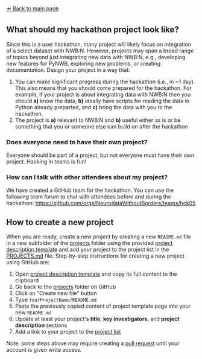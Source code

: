 [:rewind: Back to main page](../README.md)

## What should my hackathon project look like?

Since this is a user hackathon, many project will likely focus on integration of a select dataset with NWB:N. However, projects may span a broad range of topics beyond just integrating new data with NWB:N, e.g., developing new features for PyNWB, exploring new problems, or creating documentation. Design your project in a way that:
  1. You can make significant progress during the hackathon (i.e., in ~1 day). This also means that you should come prepared for the hackathon. For example, if your project is about integrating data with NWB:N then you should **a)** know the data, **b)** ideally have scripts for reading the data in Python already preparted, and **c)** bring the data with you to the hackathon.
  1. The project is **a)** relevant to NWB:N and **b)** useful either as is or be something that you or someone else can build on after the hackathon 
  
### Does everyone need to have their own project?

Everyone should be part of a project, but not everyone must have their own project. Hacking in teams is fun!

### How can I talk with other attendees about my project?

We have created a GitHub team for the hackathon. You can use the following team forum to chat with attendees before and during the hackathon:  https://github.com/orgs/NeurodataWithoutBorders/teams/hck05

## How to create a new project

When you are ready, create a new project by creating a new `README.md` file in a new subfolder of the [projects](.) folder using the provided [project description template][project-description-template] and add your project to the project list in the [PROJECTS.md](PROJECTS.md) file. Step-by-step instructions for creating a new project using GitHub are:

1. Open [project description template][project-description-template] and copy its full content to the clipboard
1. Go back to the [projects](https://github.com/NeurodataWithoutBorders/nwb_hackathons/tree/master/HCK05_2018_Berkeley/projects) folder on GitHub
1. Click on "Create new file" button
1. Type `YourProjectName/README.md`
1. Paste the previously copied content of project template page into your new `README.md`
1. Update at least your project's **title**, **key investigators**, and **project description** sections
1. Add a link to your project to the [project list](PROJECTS.md)

Note: some steps above may require creating a [pull request](https://help.github.com/articles/creating-a-pull-request/) until your account is given write access.

[project-description-template]: https://raw.githubusercontent.com/NeurodataWithoutBorders/nwb_hackathons/master/HCK05_2018_Berkeley/projects/template/README.md
